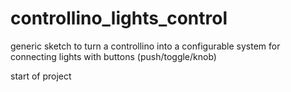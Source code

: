 # controllino_lights_control
generic sketch to turn a controllino into a configurable system for connecting lights with buttons (push/toggle/knob)

start of project
